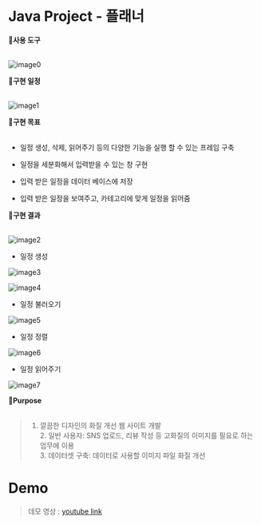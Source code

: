 # Java Project - 플래너

🌟**사용 도구**<br><br>

![image0](https://user-images.githubusercontent.com/110325367/229277510-0646f23b-7b11-4018-a877-54b6c49ea920.png)

🌟**구현 일정**<br><br>

![image1](https://user-images.githubusercontent.com/110325367/229275979-24cb151d-3fdf-49aa-bbc8-45e079f40492.png)


🌟**구현 목표**<br><br>

* 일정 생성, 삭제, 읽어주기 등의 다양한 기능을 실행 할 수 있는 프레임 구축

* 일정을 세분화해서 입력받을 수 있는 창 구현

* 입력 받은 일정을 데이터 베이스에 저장

* 입력 받은 일정을 보여주고, 카테고리에 맞게 일정을 읽어줌


🌟**구현 결과**<br><br>

![image2](https://user-images.githubusercontent.com/110325367/229276809-4dda90ef-5531-4ecc-b8c6-d3d925d20e9b.png)

* 일정 생성

![image3](https://user-images.githubusercontent.com/110325367/229276746-8c4fe2a8-5af3-40d9-941b-f37116599e36.png)

![image4](https://user-images.githubusercontent.com/110325367/229276896-86269020-5944-4d46-b7ab-b0ed76e4d500.png)

* 일정 불러오기

![image5](https://user-images.githubusercontent.com/110325367/229276979-912450e8-0780-4424-9868-b51eb826db60.png)

* 일정 정렬

![image6](https://user-images.githubusercontent.com/110325367/229277039-90b1c2dd-8dd6-436f-8f5c-4bee8504022a.png)


* 일정 읽어주기

![image7](https://user-images.githubusercontent.com/110325367/229277081-67b32981-d0c7-4d0c-9a3b-8b3fbc3096e6.png)



🌟**Purpose**<br><br>
> 1. 깔끔한 디자인의 화질 개선 웹 사이트 개발
<br> 2. 일반 사용자: SNS 업로드, 리뷰 작성 등 고화질의 이미지를 필요로 하는 업무에 이용
<br> 3. 데이터셋 구축: 데이터로 사용할 이미지 파일 화질 개선<br>


# Demo

  > 데모 영상 : [youtube link](https://youtu.be/YBwd2qo4Yec)

<br>
